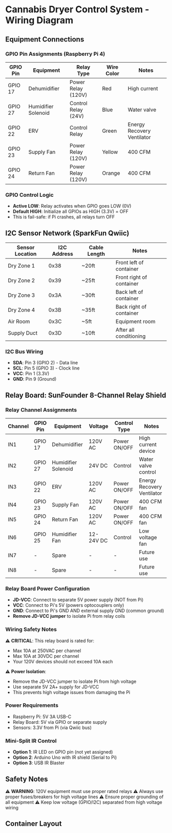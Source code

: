 # Cannabis Dryer Control System - Wiring Diagram

## Equipment Connections

### GPIO Pin Assignments (Raspberry Pi 4)

| GPIO Pin | Equipment | Relay Type | Wire Color | Notes |
|----------|-----------|------------|------------|-------|
| GPIO 17 | Dehumidifier | Power Relay (120V) | Red | High current |
| GPIO 27 | Humidifier Solenoid | Control Relay (24V) | Blue | Water valve |
| GPIO 22 | ERV | Control Relay | Green | Energy Recovery Ventilator |
| GPIO 23 | Supply Fan | Power Relay (120V) | Yellow | 400 CFM |
| GPIO 24 | Return Fan | Power Relay (120V) | Orange | 400 CFM |

### GPIO Control Logic
- **Active LOW**: Relay activates when GPIO goes LOW (0V)
- **Default HIGH**: Initialize all GPIOs as HIGH (3.3V) = OFF
- This is fail-safe: if Pi crashes, all relays turn OFF

## I2C Sensor Network (SparkFun Qwiic)

| Sensor Location | I2C Address | Cable Length | Notes |
|-----------------|-------------|--------------|-------|
| Dry Zone 1 | 0x38 | ~20ft | Front left of container |
| Dry Zone 2 | 0x39 | ~25ft | Front right of container |
| Dry Zone 3 | 0x3A | ~30ft | Back left of container |
| Dry Zone 4 | 0x3B | ~35ft | Back right of container |
| Air Room | 0x3C | ~5ft | Equipment room |
| Supply Duct | 0x3D | ~10ft | After all conditioning |

### I2C Bus Wiring
- **SDA**: Pin 3 (GPIO 2) - Data line
- **SCL**: Pin 5 (GPIO 3) - Clock line
- **VCC**: Pin 1 (3.3V)
- **GND**: Pin 9 (Ground)

## Relay Board: SunFounder 8-Channel Relay Shield

### Relay Channel Assignments

| Channel | GPIO Pin | Equipment | Voltage | Control Type | Notes |
|---------|----------|-----------|---------|--------------|-------|
| IN1 | GPIO 17 | Dehumidifier | 120V AC | Power ON/OFF | High current device |
| IN2 | GPIO 27 | Humidifier Solenoid | 24V DC | Control | Water valve control |
| IN3 | GPIO 22 | ERV | 120V AC | Power ON/OFF | Energy Recovery Ventilator |
| IN4 | GPIO 23 | Supply Fan | 120V AC | Power ON/OFF | 400 CFM fan |
| IN5 | GPIO 24 | Return Fan | 120V AC | Power ON/OFF | 400 CFM fan |
| IN6 | GPIO 25 | Humidifier Fan | 12-24V DC | Control | Low voltage fan |
| IN7 | - | Spare | - | - | Future use |
| IN8 | - | Spare | - | - | Future use |

### Relay Board Power Configuration
- **JD-VCC**: Connect to separate 5V power supply (NOT from Pi)
- **VCC**: Connect to Pi's 5V (powers optocouplers only)
- **GND**: Connect to Pi's GND AND external supply GND (common ground)
- **Remove JD-VCC jumper** to isolate Pi from relay coils

### Wiring Safety Notes
⚠️ **CRITICAL**: This relay board is rated for:
- Max 10A at 250VAC per channel
- Max 10A at 30VDC per channel
- Your 120V devices should not exceed 10A each

⚠️ **Power Isolation**: 
- Remove the JD-VCC jumper to isolate Pi from high voltage
- Use separate 5V 2A+ supply for JD-VCC
- This prevents high voltage issues from damaging the Pi


### Power Requirements
- Raspberry Pi: 5V 3A USB-C
- Relay Board: 5V via GPIO or separate supply
- Sensors: 3.3V from Pi (via Qwiic bus)

### Mini-Split IR Control
- **Option 1**: IR LED on GPIO pin (not yet assigned)
- **Option 2**: Arduino Uno with IR shield (Serial to Pi)
- **Option 3**: USB IR Blaster

## Safety Notes
⚠️ **WARNING**: 120V equipment must use proper rated relays
⚠️ Always use proper fuses/breakers for high voltage lines
⚠️ Ensure proper grounding of all equipment
⚠️ Keep low voltage (GPIO/I2C) separated from high voltage wiring

## Container Layout